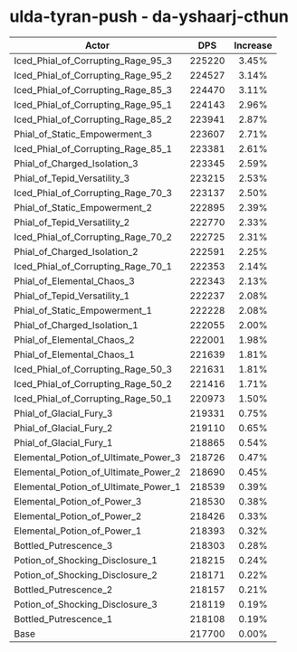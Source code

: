 # ulda-tyran-push - da-yshaarj-cthun
| Actor | DPS | Increase |
|---|:---:|:---:|
|Iced_Phial_of_Corrupting_Rage_95_3|225220|3.45%|
|Iced_Phial_of_Corrupting_Rage_95_2|224527|3.14%|
|Iced_Phial_of_Corrupting_Rage_85_3|224470|3.11%|
|Iced_Phial_of_Corrupting_Rage_95_1|224143|2.96%|
|Iced_Phial_of_Corrupting_Rage_85_2|223941|2.87%|
|Phial_of_Static_Empowerment_3|223607|2.71%|
|Iced_Phial_of_Corrupting_Rage_85_1|223381|2.61%|
|Phial_of_Charged_Isolation_3|223345|2.59%|
|Phial_of_Tepid_Versatility_3|223215|2.53%|
|Iced_Phial_of_Corrupting_Rage_70_3|223137|2.50%|
|Phial_of_Static_Empowerment_2|222895|2.39%|
|Phial_of_Tepid_Versatility_2|222770|2.33%|
|Iced_Phial_of_Corrupting_Rage_70_2|222725|2.31%|
|Phial_of_Charged_Isolation_2|222591|2.25%|
|Iced_Phial_of_Corrupting_Rage_70_1|222353|2.14%|
|Phial_of_Elemental_Chaos_3|222343|2.13%|
|Phial_of_Tepid_Versatility_1|222237|2.08%|
|Phial_of_Static_Empowerment_1|222228|2.08%|
|Phial_of_Charged_Isolation_1|222055|2.00%|
|Phial_of_Elemental_Chaos_2|222001|1.98%|
|Phial_of_Elemental_Chaos_1|221639|1.81%|
|Iced_Phial_of_Corrupting_Rage_50_3|221631|1.81%|
|Iced_Phial_of_Corrupting_Rage_50_2|221416|1.71%|
|Iced_Phial_of_Corrupting_Rage_50_1|220973|1.50%|
|Phial_of_Glacial_Fury_3|219331|0.75%|
|Phial_of_Glacial_Fury_2|219110|0.65%|
|Phial_of_Glacial_Fury_1|218865|0.54%|
|Elemental_Potion_of_Ultimate_Power_3|218726|0.47%|
|Elemental_Potion_of_Ultimate_Power_2|218690|0.45%|
|Elemental_Potion_of_Ultimate_Power_1|218539|0.39%|
|Elemental_Potion_of_Power_3|218530|0.38%|
|Elemental_Potion_of_Power_2|218426|0.33%|
|Elemental_Potion_of_Power_1|218393|0.32%|
|Bottled_Putrescence_3|218303|0.28%|
|Potion_of_Shocking_Disclosure_1|218215|0.24%|
|Potion_of_Shocking_Disclosure_2|218171|0.22%|
|Bottled_Putrescence_2|218157|0.21%|
|Potion_of_Shocking_Disclosure_3|218119|0.19%|
|Bottled_Putrescence_1|218108|0.19%|
|Base|217700|0.00%|
